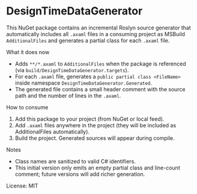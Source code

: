 # DesignTimeDataGenerator

This NuGet package contains an incremental Roslyn source generator that automatically includes all `.axaml` files in a consuming project as MSBuild `AdditionalFiles` and generates a partial class for each `.axaml` file.

What it does now
- Adds `**/*.axaml` to `AdditionalFiles` when the package is referenced (via `build/DesignTimeDataGenerator.targets`).
- For each `.axaml` file, generates a `public partial class <FileName>` inside namespace `DesignTimeDataGenerator.Generated`.
- The generated file contains a small header comment with the source path and the number of lines in the `.axaml`.

How to consume
1. Add this package to your project (from NuGet or local feed).
2. Add `.axaml` files anywhere in the project (they will be included as AdditionalFiles automatically).
3. Build the project. Generated sources will appear during compile.

Notes
- Class names are sanitized to valid C# identifiers.
- This initial version only emits an empty partial class and line-count comment; future versions will add richer generation.

License: MIT
